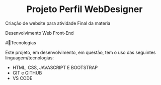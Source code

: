 <h1 align="center"> Projeto Perfil WebDesigner </h1>

<p>Criação de website para atividade Final da materia</p>
<p>Desenvolvimento Web Front-End</p>

#🚀Tecnologias

Este projeto, em desenvolvimento, em questão, tem o uso das seguintes linguagem/tecnologias:

- HTML, CSS, JAVASCRIPT E BOOTSTRAP
- GIT e GITHUB
- VS CODE
